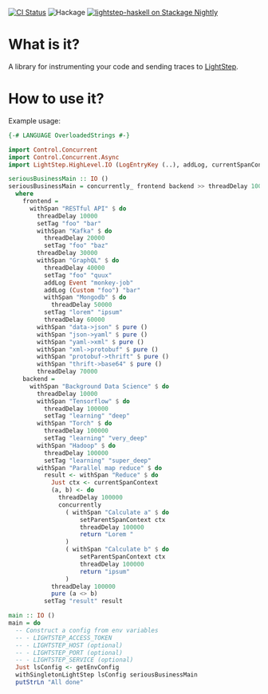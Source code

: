 
[![CI Status](https://github.com/ethercrow/lightstep-haskell/workflows/ci/badge.svg)](https://github.com/ethercrow/lightstep-haskell/actions)
![Hackage](https://img.shields.io/hackage/v/lightstep-haskell)
[![lightstep-haskell on Stackage Nightly](http://stackage.org/package/lightstep-haskell/badge/nightly)](http://stackage.org/nightly/package/lightstep-haskell)

# What is it?

A library for instrumenting your code and sending traces to [LightStep](https://lightstep.com/).


# How to use it?

Example usage:

```haskell
{-# LANGUAGE OverloadedStrings #-}

import Control.Concurrent
import Control.Concurrent.Async
import LightStep.HighLevel.IO (LogEntryKey (..), addLog, currentSpanContext, getEnvConfig, setParentSpanContext, setTag, withSingletonLightStep, withSpan)

seriousBusinessMain :: IO ()
seriousBusinessMain = concurrently_ frontend backend >> threadDelay 1000000
  where
    frontend =
      withSpan "RESTful API" $ do
        threadDelay 10000
        setTag "foo" "bar"
        withSpan "Kafka" $ do
          threadDelay 20000
          setTag "foo" "baz"
        threadDelay 30000
        withSpan "GraphQL" $ do
          threadDelay 40000
          setTag "foo" "quux"
          addLog Event "monkey-job"
          addLog (Custom "foo") "bar"
          withSpan "Mongodb" $ do
            threadDelay 50000
          setTag "lorem" "ipsum"
          threadDelay 60000
        withSpan "data->json" $ pure ()
        withSpan "json->yaml" $ pure ()
        withSpan "yaml->xml" $ pure ()
        withSpan "xml->protobuf" $ pure ()
        withSpan "protobuf->thrift" $ pure ()
        withSpan "thrift->base64" $ pure ()
        threadDelay 70000
    backend =
      withSpan "Background Data Science" $ do
        threadDelay 10000
        withSpan "Tensorflow" $ do
          threadDelay 100000
          setTag "learning" "deep"
        withSpan "Torch" $ do
          threadDelay 100000
          setTag "learning" "very_deep"
        withSpan "Hadoop" $ do
          threadDelay 100000
          setTag "learning" "super_deep"
        withSpan "Parallel map reduce" $ do
          result <- withSpan "Reduce" $ do
            Just ctx <- currentSpanContext
            (a, b) <- do
              threadDelay 100000
              concurrently
                ( withSpan "Calculate a" $ do
                    setParentSpanContext ctx
                    threadDelay 100000
                    return "Lorem "
                )
                ( withSpan "Calculate b" $ do
                    setParentSpanContext ctx
                    threadDelay 100000
                    return "ipsum"
                )
            threadDelay 100000
            pure (a <> b)
          setTag "result" result

main :: IO ()
main = do
  -- Construct a config from env variables
  -- - LIGHTSTEP_ACCESS_TOKEN
  -- - LIGHTSTEP_HOST (optional)
  -- - LIGHTSTEP_PORT (optional)
  -- - LIGHTSTEP_SERVICE (optional)
  Just lsConfig <- getEnvConfig
  withSingletonLightStep lsConfig seriousBusinessMain
  putStrLn "All done"
```
